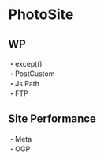 # PhotoSite  

## WP  
・except()                                                                                      　  　　                                                                                             　　                                                     
・PostCustom  
・Js Path  
・FTP

## Site Performance
・Meta  
・OGP
